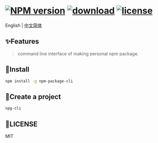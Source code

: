 # [![NPM version](https://img.shields.io/npm/v/npm-package-cli.svg)](https://www.npmjs.com/package/npm-package-cli) [![download](https://img.shields.io/npm/dm/npm-package-cli)](https://www.npmjs.com/package/npm-package-cli) [![license](https://img.shields.io/badge/license-MIT-blue.svg)](https://github.com/wall-wxk/npm-package-cli/blob/master/LICENSE)

English | [中文简体](https://github.com/wall-wxk/npm-package-cli/blob/master/README.zh_CN.md)

## :sparkles:Features

> command line interface of making personal npm package.

## :rocket:Install

```bash
npm install -g npm-package-cli
```

## :hammer:Create a project

```bash
npg-cli
```

## :page_facing_up:LICENSE
MIT

